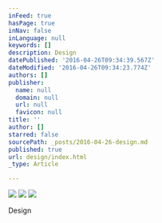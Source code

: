 ```yaml
---
inFeed: true
hasPage: true
inNav: false
inLanguage: null
keywords: []
description: Design
datePublished: '2016-04-26T09:34:39.567Z'
dateModified: '2016-04-26T09:34:23.774Z'
authors: []
publisher:
  name: null
  domain: null
  url: null
  favicon: null
title: ''
author: []
starred: false
sourcePath: _posts/2016-04-26-design.md
published: true
url: design/index.html
_type: Article

---
```

![](https://the-grid-user-content.s3-us-west-2.amazonaws.com/92e8b495-a9fc-40ef-860a-37fbd8efb1e4.jpg)
![](https://the-grid-user-content.s3-us-west-2.amazonaws.com/63b3090a-e5f8-401d-a508-da7421af7645.jpg)
![](https://the-grid-user-content.s3-us-west-2.amazonaws.com/2f966171-38eb-4acd-b681-b015b3f89d1f.jpg)

Design